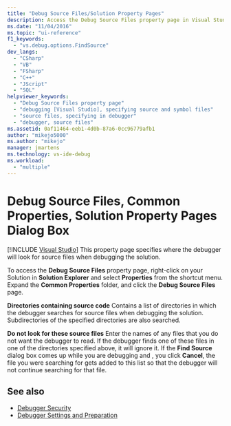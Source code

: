 ```yaml
---
title: "Debug Source Files/Solution Property Pages"
description: Access the Debug Source Files property page in Visual Studio by right-clicking your solution in Solution Explorer and selecting Properties > Common Properties.
ms.date: "11/04/2016"
ms.topic: "ui-reference"
f1_keywords:
  - "vs.debug.options.FindSource"
dev_langs:
  - "CSharp"
  - "VB"
  - "FSharp"
  - "C++"
  - "JScript"
  - "SQL"
helpviewer_keywords:
  - "Debug Source Files property page"
  - "debugging [Visual Studio], specifying source and symbol files"
  - "source files, specifying in debugger"
  - "debugger, source files"
ms.assetid: 0af11464-eeb1-4d0b-87a6-0cc96779afb1
author: "mikejo5000"
ms.author: "mikejo"
manager: jmartens
ms.technology: vs-ide-debug
ms.workload:
  - "multiple"
---
```

# Debug Source Files, Common Properties, Solution Property Pages Dialog Box

 [!INCLUDE [Visual Studio](~/includes/applies-to-version/vs-windows-only.md)]
This property page specifies where the debugger will look for source files when debugging the solution.

 To access the **Debug Source Files** property page, right-click on your Solution in **Solution Explorer** and select **Properties** from the shortcut menu. Expand the **Common Properties** folder, and click the **Debug Source Files** page.

 **Directories containing source code**
 Contains a list of directories in which the debugger searches for source files when debugging the solution. Subdirectories of the specified directories are also searched.

 **Do not look for these source files**
 Enter the names of any files that you do not want the debugger to read. If the debugger finds one of these files in one of the directories specified above, it will ignore it. If the **Find Source** dialog box comes up while you are debugging and , you click **Cancel**, the file you were searching for gets added to this list so that the debugger will not continue searching for that file.

## See also

- [Debugger Security](../debugger/debugger-security.md)
- [Debugger Settings and Preparation](../debugger/debugger-settings-and-preparation.md)